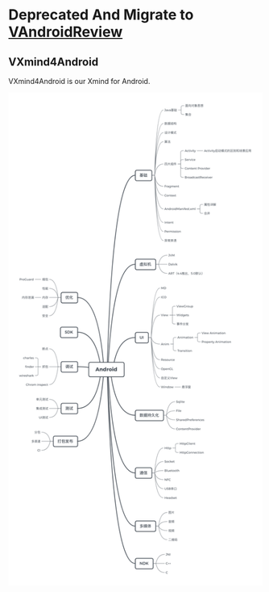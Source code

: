 # Deprecated And Migrate to [VAndroidReview](https://github.com/CodePoem/VAndroidReview)

## VXmind4Android

VXmind4Android is our Xmind for Android.

![思维导图](Android.png)
